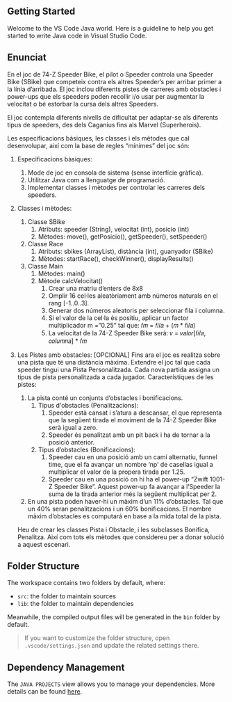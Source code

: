 ## Getting Started

Welcome to the VS Code Java world. Here is a guideline to help you get started to write Java code in Visual Studio Code.

## Enunciat
En el joc de 74-Z Speeder Bike, el pilot o Speeder controla una Speeder Bike (SBike) que
competeix contra els altres Speeder’s per arribar primer a la línia d’arribada. El joc inclou
diferents pistes de carreres amb obstacles i power-ups que els speeders poden recollir i/o usar
per augmentar la velocitat o bé estorbar la cursa dels altres Speeders.

El joc contempla diferents nivells de dificultat per adaptar-se als diferents tipus de speeders,
des dels Caganius fins als Marvel (Superherois).

Les especificacions bàsiques, les classes i els mètodes que cal desenvolupar, així com la base
de regles “mínimes” del joc són:
1. Especificacions bàsiques:
    1. Mode de joc en consola de sistema (sense interfície gràfica).
    2. Utilitzar Java com a llenguatge de programació.
    3. Implementar classes i mètodes per controlar les carreres dels speeders.
2. Classes i mètodes:
    1. Classe SBike
        1. Atributs: speeder (String), velocitat (int), posicio (int)
        2. Mètodes: move(), getPosicio(), getSpeeder(), setSpeeder()
    2. Classe Race
        1. Atributs: sbikes (ArrayList<SBike>), distància (int), guanyador (SBike)
        2. Mètodes: startRace(), checkWinner(), displayResults()
    3. Classe Main
        1. Mètodes: main()
        2. Mètode calcVelocitat()
            1. Crear una matriu d’enters de 8x8
            2. Omplir 16 cel·les aleatòriament amb números naturals en el rang [-1..0..3].
            3. Generar dos números aleatoris per seleccionar fila i columna.
            4. Si el valor de la cel·la és positiu, aplicar un factor multiplicador m =”0.25” tal que:
                𝑓𝑚 = 𝑓𝑖𝑙𝑎 + (𝑚 * 𝑓𝑖𝑙𝑎)
            5. La velocitat de la 74-Z Speeder Bike serà:
                𝑣 = 𝑣𝑎𝑙𝑜𝑟[𝑓𝑖𝑙𝑎, 𝑐𝑜𝑙𝑢𝑚𝑛𝑎] * 𝑓𝑚
3. Les Pistes amb obstacles: [OPCIONAL]
    Fins ara el joc es realitza sobre una pista que té una distància màxima. Extendre el joc tal que cada speeder tingui una Pista Personalitzada. Cada nova partida assigna un tipus de pista personalitzada a cada jugador. Característiques de les pistes:
    1. La pista conté un conjunts d’obstacles i bonificacions.
        1. Tipus d'obstacles (Penalitzacions):
            1. Speeder està cansat i s’atura a descansar, el que representa que la següent tirada el moviment de la 74-Z Speeder Bike serà igual a zero.
            2. Speeder és penalitzat amb un pit back i ha de tornar a la posició anterior.
        2. Tipus d’obstacles (Bonificacions):
            1. Speeder cau en una posició amb un camí alternatiu, funnel time, que el fa avançar un nombre ‘np’ de casellas igual a multiplicar el valor de la propera tirada per 1.25.
            2. Speeder cau en una posició on hi ha el power-up “Zwift 1001-Z Speeder Bike”. Aquest power-up fa avançar a l’Speeder la suma de la tirada anterior més la següent multiplicat per 2.
    2. En una pista poden haver-hi un màxim d’un 11% d’obstacles. Tal que un 40% seran penalitzacions i un 60% bonificacions. El nombre màxim d’obstacles es computará en base a la mida total de la pista.

    Heu de crear les classes Pista i Obstacle, i les subclasses Bonifica, Penalitza. Així com tots els mètodes que considereu per a donar solució a aquest escenari.

## Folder Structure

The workspace contains two folders by default, where:

- `src`: the folder to maintain sources
- `lib`: the folder to maintain dependencies

Meanwhile, the compiled output files will be generated in the `bin` folder by default.

> If you want to customize the folder structure, open `.vscode/settings.json` and update the related settings there.

## Dependency Management

The `JAVA PROJECTS` view allows you to manage your dependencies. More details can be found [here](https://github.com/microsoft/vscode-java-dependency#manage-dependencies).

